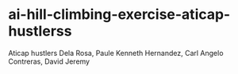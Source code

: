 # ai-hill-climbing-exercise-aticap-hustlerss

Aticap hustlers
Dela Rosa, Paule Kenneth 
Hernandez, Carl Angelo
Contreras, David Jeremy
